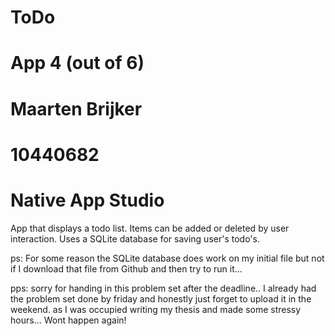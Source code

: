 # ToDo
# App 4 (out of 6)
# Maarten Brijker
# 10440682
# Native App Studio


App that displays a todo list. Items can be added or deleted by user interaction. 
Uses a SQLite database for saving user's todo's.

ps: For some reason the SQLite database does work on my initial file 
but not if I download that file from Github and then try to run it...

pps: sorry for handing in this problem set after the deadline..
I already had the problem set done by friday
and honestly just forget to upload it in the weekend.
as I was occupied writing my thesis and made some stressy hours...
Wont happen again!
